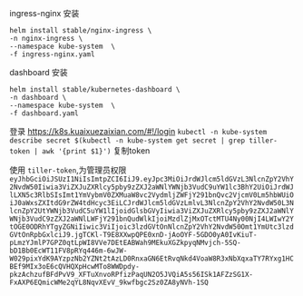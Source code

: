 
ingress-nginx 安装
```
helm install stable/nginx-ingress \
-n nginx-ingress \
--namespace kube-system  \
-f ingress-nginx.yaml
```

dashboard 安装
```
helm install stable/kubernetes-dashboard \
-n dashboard \
--namespace kube-system  \
-f dashboard.yaml
```

登录 https://k8s.kuaixuezaixian.com/#!/login
`kubectl -n kube-system describe secret $(kubectl -n kube-system get secret | grep tiller-token | awk '{print $1}')` 复制token

使用 `tiller-token`,为管理员权限
`
eyJhbGciOiJSUzI1NiIsImtpZCI6IiJ9.eyJpc3MiOiJrdWJlcm5ldGVzL3NlcnZpY2VhY2NvdW50Iiwia3ViZXJuZXRlcy5pby9zZXJ2aWNlYWNjb3VudC9uYW1lc3BhY2UiOiJrdWJlLXN5c3RlbSIsImt1YmVybmV0ZXMuaW8vc2VydmljZWFjY291bnQvc2VjcmV0Lm5hbWUiOiJ0aWxsZXItdG9rZW4tdHcyc3EiLCJrdWJlcm5ldGVzLmlvL3NlcnZpY2VhY2NvdW50L3NlcnZpY2UtYWNjb3VudC5uYW1lIjoidGlsbGVyIiwia3ViZXJuZXRlcy5pby9zZXJ2aWNlYWNjb3VudC9zZXJ2aWNlLWFjY291bnQudWlkIjoiMzdlZjMxOTctMTU4Ny00NjI4LWIwY2YtOGE0ODRhYTgyZGNiIiwic3ViIjoic3lzdGVtOnNlcnZpY2VhY2NvdW50Omt1YmUtc3lzdGVtOnRpbGxlciJ9.jgTCKl-T9E8XXwpQPE0xnD-jAoOYF-5GDO0yA0IvKiuT-pLmzYJmlP7GPZ0qtLpWI8VVe7DEtEABWah9MEkuXGZkpyqNMvjch-5SQ-bD1Bb0EcWT11FV8pRYq446m-6wJW-W029pixYdK9AYzpzNb2YZNt2tAzLD0RnxaGN6EtRvqNkd4VoaW8R3xNbXqxaTY7RYxg1HCBEf9MIx3oE6cQVHQXpHcwMTo8WWDpdy-pkzAchzufBFdPvV9_XFTuXnvoRPfizPaqUN2O5JVQiA5s56ISk1AFZzSG1X-FxAXP6EQmicWMe2qYL8NqvXEvV_9kwfbgc2Sz0ZA8yNVh-1SQ`
